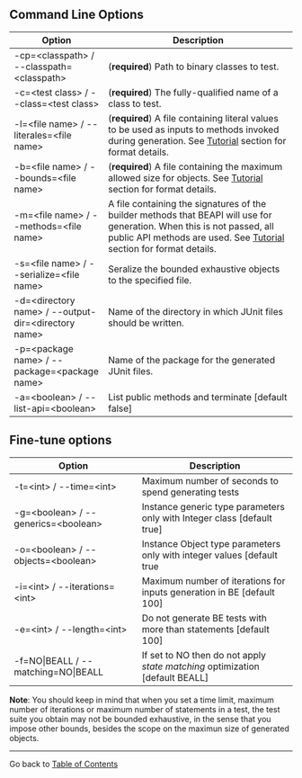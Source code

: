 
## Command Line Options


| Option    | Description |
| -----------------------------------------|  ------- |
| -cp=\<classpath\>  / --classpath=\<classpath\> |   (**required**) Path to  binary classes to test. |
| -c=\<test class\> / --class=\<test class\> | (**required**) The fully-qualified name of a class to test. |
| -l=\<file name\> / --literales=\<file name\> | (**required**) A file containing literal values to be used as inputs to methods invoked during generation. See [Tutorial](tutorial.md) section for format details. |
| -b=\<file name\>  / --bounds=\<file name\>  |  (**required**)  A file containing the maximum allowed size for objects.  See [Tutorial](tutorial.md) section for format details.    |
| -m=\<file name\> / --methods=\<file name\>| A file containing the signatures of the builder methods that BEAPI will use for generation. When this is not passed, all public API methods are used. See [Tutorial](tutorial.md) section for format details.|
| -s=\<file name\> / --serialize=\<file name\>| Seralize the bounded exhaustive objects to the specified file.        |
| -d=\<directory name\> / --output-dir=\<directory name\>|Name of the directory in which JUnit files should be written. |
| -p=\<package name\> / --package=\<package name\>| Name of the package for the generated JUnit files.|
| -a=\<boolean\> / --list-api=\<boolean\>| List public methods and terminate [default false]|


## Fine-tune options



| Option   									        | Description |
| ----------------------------------------------|  ---------- |
| -t=\<int\> / --time=\<int\>   					        | Maximum number of seconds to spend generating tests|
| -g=\<boolean\> / --generics=\<boolean\>      | Instance generic type parameters only with Integer class [default true]|
| -o=\<boolean\> / --objects=\<boolean\>       | Instance Object type parameters only with integer values [default true||
| -i=\<int\>  / --iterations=\<int\>                 | Maximum number of iterations for inputs generation in BE [default 100] |
| -e=\<int\> / --length=\<int\>   		   | Do not generate BE tests with more than <int> statements [default 100] |
| -f=NO\|BEALL / --matching=NO\|BEALL      | If set to NO then do not apply *state matching* optimization [default BEALL] |				  
				  

**Note**: You should keep in mind that when you set a time limit, maximum number of iterations or maximum number of statements in a test, the test suite you obtain may not be bounded exhaustive, in the sense that you impose other bounds, besides the scope  on the maximun size of generated objects.

* * *

Go back to [Table of Contents](README.md)
